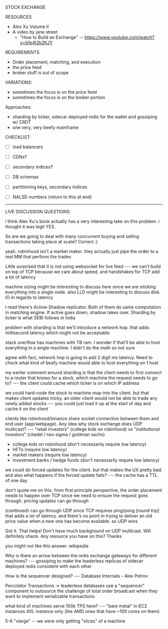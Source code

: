 


STOCK EXCHANGE



RESOURCES
- Alex Xu Volume II
- A video by jane street
    - "How to Build an Exchange" -- https://www.youtube.com/watch?v=b1e4t2k2KJY





REQUIREMENTS
- Order placement, matching, and execution
- the price feed
- broker stuff is out of scope





VARIATIONS:
- sometimes the focus is on the price feed
- sometimes the focus is on the broker portion








Approaches:

- sharding by ticker, sidecar deployed redis for the wallet and gossiping w/ CRDT
- one very, very beefy mainframe









CHECKLIST:
- [ ] load balancers
- [ ] CDNs?
- [ ] secondary indices?
- [ ] DB schemas
- [ ] partitioning keys, secondary indices
- [ ] NALSD numbers (return to this at end)









--------------------
LIVE DISCUSSION QUESTIONS:






i think Alex Xu's book actually has a very interesting take on this problem. i thought it was legit
YES.




So are we going to deal with many concurrent buying and selling transactions taking place at scale!!
Correct :)






yeah. robinhood isn't a market maker. they actually just pipe the order to a real MM that perform the trades





Little surprised that it is not using websocket for live feed
\---
we can't build on top of TCP because we care about speed, and handshakes for TCP add a lot of latency






machine sizing might be interesting to discuss here since we are sticking everything into a single node. also LLD might be interesting to discuss disk IO in regards to latency 




I read there's Active-Shadow replicator. Both of them do same computation in matching engine. If active goes down, shadow takes over. Sharding by ticker is what SEBI follows in India









problem with sharding is that we'll introduce a network hop. that adds millisecond latency which might not be acceptable






stack overflow has machines with TB ram. I wonder if that'll be able to host everything in a single machine. I didn't do the math so not sure




agree with fact, network hop is going to add 2 digit ms latency. Need to check what kind of beafy machine would able to host everything on 1 host






my earlier comment around sharding is that the client needs to first connect to a router that knows for a stock, which machine the request needs to go to?
\---
the client could cache which ticker is on which IP address




we could hard-code the stock to machine map into the client. but that makes client updates tricky. an older client would not be able to trade any newly added stocks 
\---
you could just load it up at the start of day and cache it on the client



clients like robinhood/binance share socket connection between them and end user (app/webpage). Any idea why stock exchange does UDP multicast?
\---
"retail investors" (college kids on robinhood) vs "institutional investors" (citadel / two sigma / goldman sachs)


- college kids on robinhood (don't necessarily require low latency)
- HFTs (require low latency)
- market makers (require low latency)
- investment banks / hedge funds (don't necessarily require low latency)




we could do forced updates for the client. but that makes the UX pretty bad. and also what happens if the forced update fails?
\---
the cache has a TTL of one day









don't quote me on this. from first principle perspective, the order placement needs to happen over TCP since we need to ensure the request goes through. pricing updates can go through

(continued) can go through UDP since TCP requires ping/pong [round trip] that adds a lot of latency. and there's no point in trying to deliver an old price value when a new one has become available. so UDP wins

Got it. That helps! Don't have much background on UDP multicast. Will definitely check. Any resource you have on this? Thanks

you might not like this answer. wikipedia







Why is there an arrow between the redis exchange gateways for different machines?
\---
gossiping to make the leaderless replicas of sidecar deployed redis consistent with each other






How is the sequencer designed?
\---
Database Internals - Alex Petrov

Percolator Transactions -> leaderless databases use a "sequencer" component to outsource the challenge of total order broadcast when they want to implement serializable transactions







what kind of machines serve 100k TPS here?
\---
"bare metal" in EC2 instances
4XL instance only (the AMD ones that have \~100 cores on them)

5-6 "xlarge" -- we were only getting "slices" of a machine












































